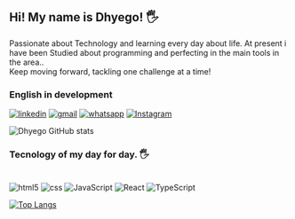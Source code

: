 ## Hi! My name is Dhyego! 🖐️
Passionate about Technology and learning every day about life. At present i have been Studied about programming and perfecting in the main tools in the area.. </br>
Keep moving forward, tackling one challenge at a time!

### English in development

[![linkedin](https://img.shields.io/badge/LinkedIn-0077B5?style=for-the-badge&logo=linkedin&logoColor=white)](https://www.linkedin.com/in/jair-dhyego-770061215/)
[![gmail](https://img.shields.io/badge/Gmail-D14836?style=for-the-badge&logo=gmail&logoColor=white)](jaiirdhyego@gmail.com)
[![whatsapp](https://img.shields.io/badge/WhatsApp-25D366?style=for-the-badge&logo=whatsapp&logoColor=white)](/84992062216)
[![Instagram](https://img.shields.io/badge/Instagram-E4405F?style=for-the-badge&logo=instagram&logoColor=white)](https://www.instagram.com/jairdhyego/)


![Dhyego GitHub stats](https://github-readme-stats.vercel.app/api?username=JairDhyego&show_icons=true&theme=onedark)

### Tecnology of my day for day. 🖐️

<div style="display:inline-block" ></br>
<img align="center" alt="html5" src="https://img.shields.io/badge/HTML5-E34F26?style=for-the-badge&logo=html5&logoColor=white" />
<img align="center" alt="css" src="https://img.shields.io/badge/CSS3-1572B6?style=for-the-badge&logo=css3&logoColor=white" />
<img align="center" alt="JavaScript" src="https://img.shields.io/badge/JavaScript-323330?style=for-the-badge&logo=javascript&logoColor=F7DF1E" />
<img align="center" alt="React" src="https://img.shields.io/badge/React-20232A?style=for-the-badge&logo=react&logoColor=61DAFB" />
<img align="center" alt="TypeScript" src="https://img.shields.io/badge/TypeScript-007ACC?style=for-the-badge&logo=typescript&logoColor=white" />
</div>

[![Top Langs](https://github-readme-stats.vercel.app/api/top-langs/?username=JairDhyego)](https://github.com/anuraghazra/github-readme-stats)
